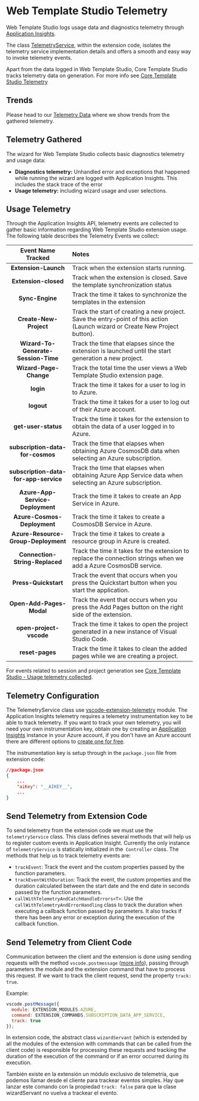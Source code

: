 # Web Template Studio Telemetry

Web Template Studio logs usage data and diagnostics telemetry through [Application Insights](https://azure.microsoft.com/en-us/services/monitor/).

The class [TelemetryService](../src/extension/src/telemetry/telemetryService.ts), within the extension code, isolates the telemetry service implementation details and offers a smooth and easy way to invoke telemetry events.

Apart from the data logged in Web Template Studio, Core Template Studio tracks telemetry data on generation. For more info see [Core Template Studio Telemetry](https://github.com/microsoft/CoreTemplateStudio/blob/dev/docs/telemetry.md)

## Trends

Please head to our [Telemetry Data](telemetryData.md) where we show trends from the gathered telemetry.

## Telemetry Gathered

The wizard for Web Template Studio collects basic diagnostics telemetry and usage data:

- **Diagnostics telemetry:** Unhandled error and exceptions that happened while running the
  wizard are logged with Application Insights. This includes the stack trace of the error
- **Usage telemetry:** including wizard usage and user selections.

## Usage Telemetry

Through the Application Insights API, telemetry events are collected to gather basic information regarding Web Template Studio extension usage. The following table describes the Telemetry Events we collect:

|Event Name Tracked |Notes |
|:-------------:|:-----|
|**Extension-Launch**|Track when the extension starts running.|
|**Extension-closed**|Track when the extension is closed. Save the template synchronization status|
|**Sync-Engine**|Track the time it takes to synchronize the templates in the extension|
|**Create-New-Project**|Track the start of creating a new project. Save the entry-point of this action (Launch wizard or Create New Project button).|
|**Wizard-To-Generate-Session-Time**|Track the time that elapses since the extension is launched until the start generation a new project.|
|**Wizard-Page-Change**|Track the total time the user views a Web Template Studio extension page.|
|**login**|Track the time it takes for a user to log in to Azure.|
|**logout**|Track the time it takes for a user to log out of their Azure account.|
|**get-user-status**|Track the time it takes for the extension to obtain the data of a user logged in to Azure.|
|**subscription-data-for-cosmos**|Track the time that elapses when obtaining Azure CosmosDB data when selecting an Azure subscription.|
|**subscription-data-for-app-service**|Track the time that elapses when obtaining Azure App Service data when selecting an Azure subscription.|
|**Azure-App-Service-Deployment**|Track the time it takes to create an App Service in Azure.|
|**Azure-Cosmos-Deployment**|Track the time it takes to create a CosmosDB Service in Azure.|
|**Azure-Resource-Group-Deployment**|Track the time it takes to create a resource group in Azure is created.|
|**Connection-String-Replaced**|Track the time it takes for the extension to replace the connection strings when we add a Azure CosmosDB service.|
|**Press-Quickstart**|Track the event that occurs when you press the Quickstart button when you start the application.|
|**Open-Add-Pages-Modal**|Track the event that occurs when you press the Add Pages button on the right side of the extension.|
|**open-project-vscode**|Track the time it takes to open the project generated in a new instance of Visual Studio Code.|
|**reset-pages**|Track the time it takes to clean the added pages while we are creating a project.|

For events related to session and project generation see [Core Template Studio -  Usage telemetry collected](https://github.com/microsoft/CoreTemplateStudio/blob/dev/docs/telemetry.md#usage-telemetry-collected). 

## Telemetry Configuration

The TelemetryService class use [vscode-extension-telemetry](https://www.npmjs.com/package/vscode-extension-telemetry) module. The Application Insights telemetry requires a telemetry instrumentation key to be able to track telemetry. If you want to track your own telemetry, you will need your own instrumentation key, obtain one by creating an [Application Insights](https://docs.microsoft.com/azure/application-insights/app-insights-asp-net) instance in your Azure account, if you don't have an Azure account there are different options to [create one for free](https://azure.microsoft.com/en-us/free/).

The instrumentation key is setup through in the `package.json` file from extension code:

``` json
//package.json
{
    ...
    "aiKey": "__AIKEY__",
    ...
}
```
## Send Telemetry from Extension Code

To send telemetry from the extension code we must use the `telemetryService` class. This class defines several methods that will help us to register custom events in Application Insight. Currently the only instance of `telemetryService` is statically initialized in the` Controller` class. The methods that help us to track telemetry events are:

- `trackEvent`: Track the event and the custom properties passed by the function parameters.
- `trackEventWithDuration`: Track the event, the custom properties and the duration calculated between the start date and the end date in seconds passed by the function parameters.
- `callWithTelemetryAndCatchHandleErrors<T>`: Use the `callWithTelemetryAndErrorHandling` class to track the duration when executing a callback function passed by parameters. It also tracks if there has been any error or exception during the execution of the callback function.


## Send Telemetry from Client Code

Communication between the client and the extension is done using sending requests with the method `vscode.postmessage` ([more info](https://code.visualstudio.com/api/extension-guides/webview#passing-messages-from-an-extension-to-a-webview)), passing through parameters the module and the extension command that have to process this request. If we want to track the client request, send the property `track: true`. 

Example:

```javascript
vscode.postMessage({
  module: EXTENSION_MODULES.AZURE,
  command: EXTENSION_COMMANDS.SUBSCRIPTION_DATA_APP_SERVICE,
  track: true
});
```

In extension code, the abstract class `wizardServant` (which is extended by all the modules of the extension with commands that can be called from the client code) is responsible for processing these requests and tracking the duration of the execution of the command or if an error occurred during its execution.

También existe en la extensión un módulo exclusivo de telemetría, que podemos llamar desde el cliente para trackear eventos simples. Hay que lanzar este comando con la propiedad `track: false` para que la clase wizardServant no vuelva a trackear el evento.